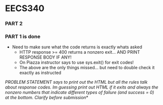 # EECS340
### PART 2 

### PART 1 is done
- Need to make sure what the code returns is exactly whats asked
    - HTTP response >= 400 returns a nonzero exit... AND PRINT RESPONSE BODY IF ANY!
    - On Piazza instructor says to use sys.exit() for exit codes! 
    - The above are the only things missed... but need to double check it exactly as instructed


*PROBLEM STATEMENT says to print out the HTML but all the rules talk about response codes. Im guessing print out HTML if it exits and always the nonzero numbers that indicate different types of failure (and success = 0) at the bottom. Clarify before submission** 





